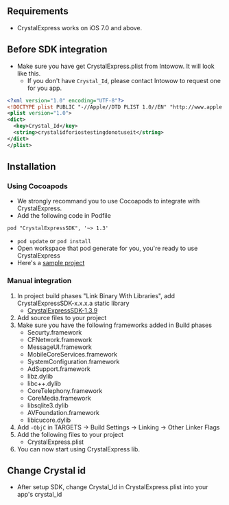 ## Requirements
- CrystalExpress works on iOS 7.0 and above.

## Before SDK integration
- Make sure you have get CrystalExpress.plist from Intowow. It will look like this.
    - If you don't have `Crystal_Id`, please contact Intowow to request one for you app.

```xml
<?xml version="1.0" encoding="UTF-8"?>
<!DOCTYPE plist PUBLIC "-//Apple//DTD PLIST 1.0//EN" "http://www.apple.com/DTDs/PropertyList-1.0.dtd">
<plist version="1.0">
<dict>
  <key>Crystal_Id</key>
  <string>crystalidforiostestingdonotuseit</string>
</dict>
</plist>
```

## Installation
### Using Cocoapods
- We strongly recommand you to use Cocoapods to integrate with CrystalExpress.
- Add the following code in Podfile
```
pod "CrystalExpressSDK", '~> 1.3'
```
- `pod update` or `pod install`
- Open workspace that pod generate for you, you're ready to use CrystalExpress
- Here's a [sample project](https://github.com/roylo/CrystalExpressSample)

### Manual integration
1. In project build phases "Link Binary With Libraries", add CrystalExpressSDK-x.x.x.a static library
    - [CrystalExpressSDK-1.3.9](https://s3-ap-northeast-1.amazonaws.com/intowow/ios_manual_sdk/CrystalExpressSDK-1.3.9.zip)
2. Add source files to your project
3. Make sure you have the following frameworks added in Build phases
    - Securty.framework
    - CFNetwork.framework
    - MessageUI.framework
    - MobileCoreServices.framework
    - SystemConfiguration.framework
    - AdSupport.framework
    - libz.dylib
    - libc++.dylib
    - CoreTelephony.framework
    - CoreMedia.framework
    - libsqlite3.dylib
    - AVFoundation.framework
    - libicucore.dylib
4. Add `-ObjC` in TARGETS -> Build Settings -> Linking -> Other Linker Flags
5. Add the following files to your project
    - CrystalExpress.plist
6. You can now start using CrystalExpress lib.

## Change Crystal id
- After setup SDK, change Crystal_Id in CrystalExpress.plist into your app's crystal_id
